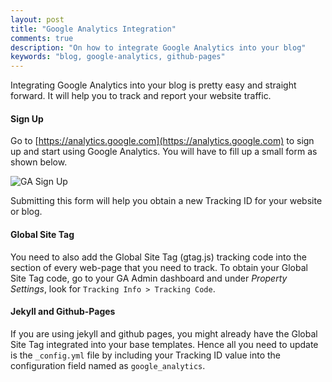 ```yaml
---
layout: post
title: "Google Analytics Integration"
comments: true
description: "On how to integrate Google Analytics into your blog"
keywords: "blog, google-analytics, github-pages"
---
```


Integrating Google Analytics into your blog is pretty easy and straight forward. It will help you to track and report your website traffic.

<div class="divider"></div>

#### Sign Up

Go to [https://analytics.google.com](https://analytics.google.com) to sign up and start using Google Analytics. You will have to fill up a small form as shown below.

![GA Sign Up]({{site.url}}/assets/images/ga-signup.png)

Submitting this form will help you obtain a new Tracking ID for your website or blog.

<div class="divider"></div>

#### Global Site Tag

You need to also add the Global Site Tag (gtag.js) tracking code into the <HEAD> section of every web-page that you need to track. To obtain your Global Site Tag code, go to your GA Admin dashboard and under _Property Settings_, look for `Tracking Info > Tracking Code`.

<div class="divider"></div>

#### Jekyll and Github-Pages

If you are using jekyll and github pages, you might already have the Global Site Tag integrated into your base templates. Hence all you need to update is the `_config.yml` file by including your Tracking ID value into the configuration field named as `google_analytics`.

